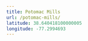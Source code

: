 ```yaml
---
title: Potomac Mills
url: /potomac-mills/
latitude: 38.640418100000005
longitude: -77.2994693
---
```

